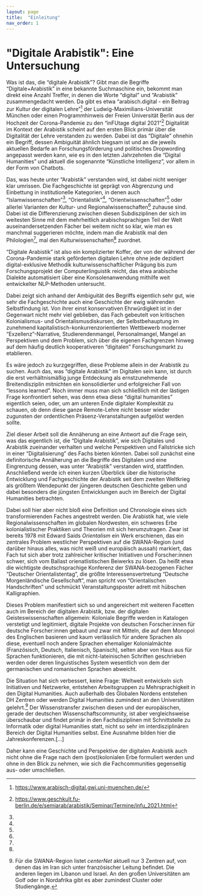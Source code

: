 ```yaml
---
layout: page
title:  "Einleitung"
nav_order: 1
---
```


# "Digitale Arabistik": Eine Untersuchung

Was ist das, die “digitale Arabistik”? Gibt man die Begriffe “Digitale+Arabistik” in eine bekannte Suchmaschine ein, bekommt man direkt eine Anzahl Treffer, in denen die Worte “digital” und “Arabistik” zusammengedacht werden. Da gibt es etwa “arabisch.digital - ein Beitrag zur Kultur der digitalen Lehre”[^2] der Ludwig-Maximilians-Universität München oder einen Programmhinweis der Freien Universität Berlin aus der Hochzeit der Corona-Pandemie zu den “inFUtage digital 2021”[^1] Digitalität im Kontext der Arabistik scheint auf den ersten Blick primär über die Digitalität der Lehre verstanden zu werden. Dabei ist das “Digitale” ohnehin ein Begriff, dessen Ambiguität ähnlich biegsam ist und an die jeweils aktuellen Bedarfe an Forschungsförderung und politisches Dropwording angepasst werden kann, wie es in den letzten Jahrzehnten die “Digital Humanities” und aktuell die sogenannte “Künstliche Intelligenz”, vor allem in der Form von Chatbots.

Das, was heute unter “Arabistik” verstanden wird, ist dabei nicht weniger klar umrissen. Die Fachgeschichte ist geprägt von Abgrenzung und Einbettung in institutionelle Kategorien, in denen auch “Islamwissenschaften”[^3], “Orientalistik”[^4], “Orientwissenschaften”[^5] oder allerlei Varianten der Kultur- und Regionalwissenschaften[^6] zuhause sind. Dabei ist die Differenzierung zwischen diesen Subdisziplinen der sich im weitesten Sinne mit dem mehrheitlich arabischsprachigen Teil der Welt auseinandersetzenden Fächer bei weitem nicht so klar, wie man es manchmal suggerieren möchte, indem man die Arabistik mal den Philologien[^7], mal den Kulturwissenschaften[^8] zuordnet.

“Digitale Arabistik” ist also ein komplizierter Koffer, der von der während der Corona-Pandemie stark geförderten digitalen Lehre ohne jede dezidiert digital-exklusive Methodik kulturwissenschaftlicher Prägung bis zum Forschungsprojekt der Computerlinguistik reicht, das etwa arabische Dialekte automatisiert über eine Konsolenanwendung mithilfe weit entwickelter NLP-Methoden untersucht.

Dabei zeigt sich anhand der Ambiguität des Begriffs eigentlich sehr gut, wie sehr die Fachgeschichte auch eine Geschichte der ewig währenden Selbstfindung ist. Von ihrer einst konservativen Ehrwürdigkeit ist in der Gegenwart nicht mehr viel geblieben, das Fach gebeutelt von kritischen Kolonialismus- und Orientalismusdiskursen, der Selbstbehauptung im zunehmend kapitalistisch-konkurrenzorientierten Wettbewerb moderner “Exzellenz”-Narrative, Studierendenmangel, Personalmangel, Mangel an Perspektiven und dem Problem, sich über die eigenen Fachgrenzen hinweg auf dem häufig deutlich kooperativeren “digitalen” Forschungsmarkt zu etablieren.

Es wäre jedoch zu kurzgegriffen, diese Probleme allein in der Arabistik zu suchen. Auch das, was “digitale Arabistik” im Digitalen sein kann, ist durch die erst verhältnismäßig junge Entdeckung als ernstzunehmende Breitendisziplin mitnichten ein konsolidierter und erfolgreicher Fall von “lessons learned”. Noch immer muss man sich schließlich mit der lästigen Frage konfrontiert sehen, was denn etwa diese “digital humanities” eigentlich seien, oder, um am unteren Ende digitaler Komplexität zu schauen, ob denn diese ganze Remote-Lehre nicht besser wieder zugunsten der ordentlichen Präsenz-Veranstaltungen aufgelöst werden sollte.

Ziel dieser Arbeit soll die Annäherung an eine Antwort auf die Frage sein, was das eigentlich ist, die “Digitale Arabistik”, wie sich Digitales und Arabistik zueinander verhalten und welche Perspektiven und Fallstricke sich in einer “Digitalisierung” des Fachs bieten könnten. Dabei soll zunächst eine definitorische Annäherung an die Begriffe des Digitalen und eine Eingrenzung dessen, was unter “Arabistik” verstanden wird, stattfinden. Anschließend werde ich einen kurzen Überblick über die historische Entwicklung und Fachgeschichte der Arabistik seit dem zweiten Weltkrieg als größtem Wendepunkt der jüngeren deutschen Geschichte geben und dabei besonders die jüngsten Entwicklungen auch im Bereich der Digital Humanities betrachten.

Dabei soll hier aber nicht bloß eine Definition und Chronologie eines sich transformierenden Faches angestrebt werden. Die Arabistik hat, wie viele Regionalwissenschaften im globalen Nordwesten, ein schweres Erbe kolonialistischer Praktiken und Theorien mit sich herumzutragen. Zwar ist bereits 1978 mit Edward Saids _Orientalism_ ein Werk erschienen, das ein zentrales Problem westlicher Perspektiven auf die SWANA-Region (und darüber hinaus alles, was nicht weiß und europäisch aussah) markiert, das Fach tut sich aber trotz zahlreicher kritischer Initiativen und Forscher:innen schwer, sich vom Ballast orienatlistischen Beiwerks zu lösen. Da heißt etwa die wichtigste deutschsprachige Konferenz der SWANA-bezogenen Fächer “Deutscher Orientalistentag”, die größte Interessensvertretung “Deutsche Morgenländische Gesellschaft”, man spricht von “Orientalischen Handschriften” und schmückt Veranstaltungsposter adrett mit hübschen Kalligraphien. 

Dieses Problem manifestiert sich so und angereichert mit weiteren Facetten auch im Bereich der digitalen Arabistik, bzw. der digitalen Geisteswissenschaften allgemein: Koloniale Begriffe werden in Katalogen verstetigt und legitimiert, digitale Projekte von deutschen Forscher:innen für deutsche Forscher:innen gebaut und zwar mit Mitteln, die auf dem Monopol des Englischen basieren und kaum verlässlich für andere Sprachen als diese, eventuell noch andere Sprachen ehemaliger Kolonialmächte (Französisch, Deutsch, Italienisch, Spanisch), selten aber von Haus aus für Sprachen funktionieren, die mit nicht-lateinischen Schriften geschrieben werden oder deren linguistisches System wesentlich von dem der germanischen und romanischen Sprachen abweicht. 

Die Situation hat sich verbessert, keine Frage: Weltweit entwickeln sich Initiativen und Netzwerke, entstehen Arbeitsgruppen zu Mehrsprachigkeit in den Digital Humanities. Auch außerhalb des Globalen Nordens entstehen DH Zentren oder werden Digital Humanities zumindest an den Universitäten gelehrt.[^9] Der Wissenstransfer zwischen diesen und der europäischen, gerade der deutschen Wissenschaftscommunity, ist aber vergleichsweise überschaubar und findet primär in den Fachdisziplinen mit Schnittstelle zu Informatik oder digital Humanities statt, nicht so sehr im interdisziplinären Bereich der Digital Humanities selbst. Eine Ausnahme bilden hier die Jahreskonferenzen.[…]

Daher kann eine Geschichte und Perspektive der digitalen Arabistik auch nicht ohne die Frage nach dem (post)kolonialen Erbe formuliert werden und ohne in den Blick zu nehmen, wie sich die Fachcommunities gegenseitig aus- oder umschließen.

[^1]: https://www.geschkult.fu-berlin.de/e/semiarab/arabistik/Seminar/Termine/infu_2021.html
[^2]: https://www.arabisch-digital.gwi.uni-muenchen.de/
[^3]: 
[^4]: 
[^5]: 
[^6]: 
[^7]: 
[^8]: 
[^9]: Für die SWANA-Region listet _centerNet_ aktuell nur 3 Zentren auf, von denen das im Iran sich unter französischer Leitung befindet. Die anderen liegen im Libanon und Israel. An den großen Universitäten am Golf oder in Nordafrika gibt es aber zumindest Cluster oder Studiengänge.